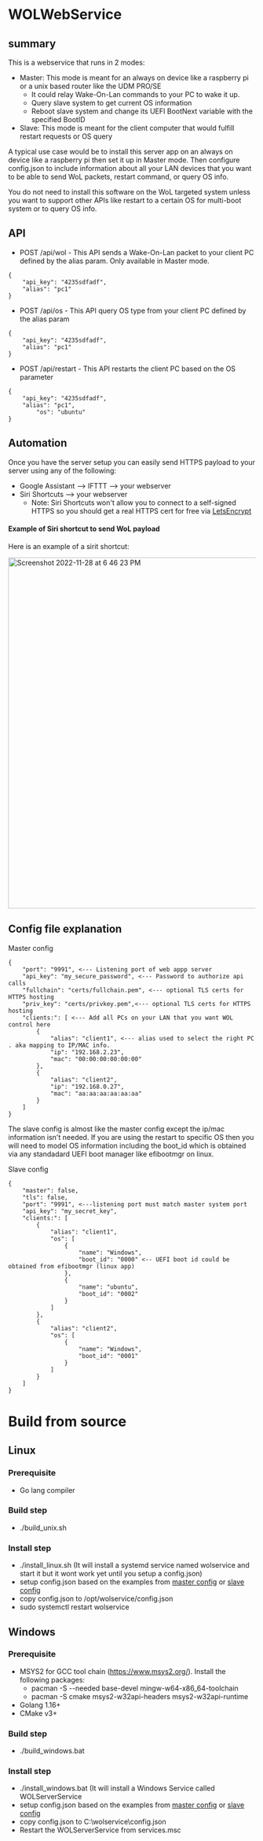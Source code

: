 # WOLWebService
## summary
This is a webservice that runs in 2 modes:
  - Master: This mode is meant for an always on device like a raspberry pi or a unix based router like the UDM PRO/SE
      - It could relay Wake-On-Lan commands to your PC to wake it up.
      - Query slave system to get current OS information
      - Reboot slave system and change its UEFI BootNext variable with the specified BootID
  - Slave: This mode is meant for the client computer that would fulfill restart requests or OS query

A typical use case would be to install this server app on an always on device like a raspberry pi then set it up in Master mode. Then configure config.json to include information about all your LAN devices that you want to be able to send WoL packets, restart command, or query OS info.

You do not need to install this software on the WoL targeted system unless you want to support other APIs like restart to a certain OS for multi-boot system or to query OS info. 



## API
- POST /api/wol   - This API sends a Wake-On-Lan packet to your client PC defined by the alias param. Only available in Master mode.
```
{
	"api_key": "4235sdfadf",
	"alias": "pc1"
}
```
- POST /api/os   - This API query OS type from your client PC defined by the alias param
```
{
	"api_key": "4235sdfadf",
	"alias": "pc1"
}
```
- POST /api/restart   - This API restarts the client PC based on the OS parameter
```
{
	"api_key": "4235sdfadf",
	"alias": "pc1",
        "os": "ubuntu"
}
```
## Automation

Once you have the server setup you can easily send HTTPS payload to your server using any of the following:
- Google Assistant --> IFTTT --> your webserver
- Siri Shortcuts --> your webserver
    - Note: Siri Shortcuts won't allow you to connect to a self-signed HTTPS so you should get a real HTTPS cert for free via [LetsEncrypt](https://letsencrypt.org)
    
#### Example of Siri shortcut to send WoL payload    
Here is an example of a sirit shortcut:

<img width="713" alt="Screenshot 2022-11-28 at 6 46 23 PM" src="https://user-images.githubusercontent.com/10516699/204426683-538dd29b-d032-4128-a9a3-0e8bc9f00de6.png">



## Config file explanation

Master config
```
{
    "port": "9991", <--- Listening port of web appp server
    "api_key": "my_secure_password", <--- Password to authorize api calls
    "fullchain": "certs/fullchain.pem", <--- optional TLS certs for HTTPS hosting
    "priv_key": "certs/privkey.pem",<--- optional TLS certs for HTTPS hosting
    "clients:": [ <--- Add all PCs on your LAN that you want WOL control here
        {
            "alias": "client1", <--- alias used to select the right PC . aka mapping to IP/MAC info.
            "ip": "192.168.2.23",
            "mac": "00:00:00:00:00:00"
        },
        {
            "alias": "client2",
            "ip": "192.168.0.27",
            "mac": "aa:aa:aa:aa:aa:aa" 
        }
    ]
}
```

The slave config is almost like the master config except the ip/mac information isn't needed. If you are using the restart to specific OS then you will need to model OS information including the boot_id which is obtained via any standadard UEFI boot manager like efibootmgr on linux.


Slave config
```
{
    "master": false,
    "tls": false,
    "port": "9991", <---listening port must match master system port
    "api_key": "my_secret_key",
    "clients:": [
        {
            "alias": "client1",
            "os": [
                {
                    "name": "Windows",
                    "boot_id": "0000" <-- UEFI boot id could be obtained from efibootmgr (linux app)
                },
                {
                    "name": "ubuntu",
                    "boot_id": "0002"
                }
            ]
        },
        {
            "alias": "client2",
            "os": [
                {
                    "name": "Windows",
                    "boot_id": "0001"
                }
            ]
        }
    ]
}
```

# Build from source
## Linux
### Prerequisite
- Go lang compiler 
### Build step
- ./build_unix.sh
### Install step
- ./install_linux.sh (It will install a systemd service named wolservice and start it but it wont work yet until you setup a config.json)
- setup config.json based on the examples from [master config](https://github.com/TaiPhamD/WOLWebService/blob/master/config_sample_master.json)
or [slave config](https://github.com/TaiPhamD/WOLWebService/blob/master/config_sample_slave.json)
- copy config.json to /opt/wolservice/config.json
- sudo systemctl restart wolservice
## Windows
### Prerequisite
- MSYS2 for GCC tool chain (https://www.msys2.org/). Install the following packages:
    - pacman -S --needed base-devel mingw-w64-x86_64-toolchain
    - pacman -S cmake msys2-w32api-headers msys2-w32api-runtime
- Golang 1.16+
- CMake v3+
### Build step
- ./build_windows.bat
### Install step
- ./install_windows.bat (It will install a Windows Service called WOLServerService
- setup config.json based on the examples from [master config](https://github.com/TaiPhamD/WOLWebService/blob/master/config_sample_master.json)
or [slave config](https://github.com/TaiPhamD/WOLWebService/blob/master/config_sample_slave.json)
- copy config.json to C:\wolservice\config.json
- Restart the WOLServerService from services.msc
